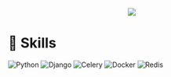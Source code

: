   <div align=center>
	<a href="https://hits.seeyoufarm.com"><img src="https://hits.seeyoufarm.com/api/count/incr/badge.svg?url=https%3A%2F%2Fgithub.com%2Fbong7233&count_bg=%2311C8C1&title_bg=%231D1A1A&icon=tapas.svg&icon_color=%2342C0A9&title=hits&edge_flat=false"/></a>	
  </div>


# :crystal_ball: Skills

![Python](https://img.shields.io/badge/Python-3776AB.svg?&style=for-the-badge&logo=Python&logoColor=white)
![Django](https://img.shields.io/badge/Django-#092E20.svg?&style=for-the-badge&logo=django&logoColor=#092E20)
![Celery](https://img.shields.io/badge/Celery-3776AB.svg?&style=for-the-badge&logo=Python&logoColor=white)
![Docker](https://img.shields.io/badge/Docker-3776AB.svg?&style=for-the-badge&logo=Python&logoColor=white)
![Redis](https://img.shields.io/badge/Redis-3776AB.svg?&style=for-the-badge&logo=Python&logoColor=white)
